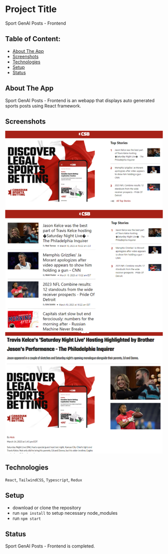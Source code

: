 # Project Title

Sport GenAI Posts - Frontend

## Table of Content:

- [About The App](#about-the-app)
- [Screenshots](#screenshots)
- [Technologies](#technologies)
- [Setup](#setup)
- [Status](#status)

## About The App

Sport GenAI Posts - Frontend is an webapp that displays auto generated sports posts using React framework.

## Screenshots

![Home screenshot](./img/screenshot-1.png)
![All stories screenshot](./img/screenshot-2.png)
![Template screenshot](./img/screenshot-3.png)

## Technologies

`React`, `TailwindCSS`, `Typescript`, `Redux`

## Setup

- download or clone the repository
- run `npm install` to setup necessary node_modules
- run `npm start`

## Status

Sport GenAI Posts - Frontend is completed.

